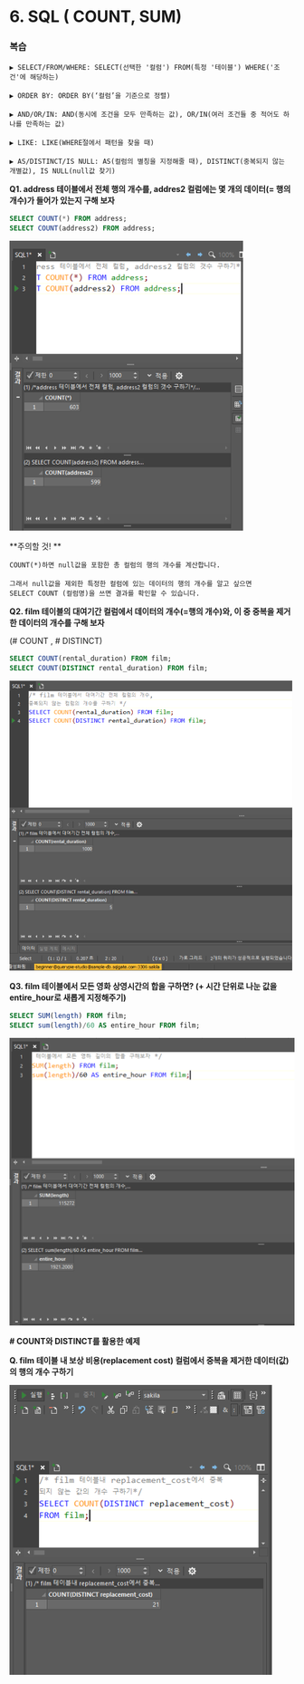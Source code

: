 # 6. SQL ( COUNT, SUM)

### 복습

```
▶ SELECT/FROM/WHERE: SELECT(선택한 '컬럼') FROM(특정 '테이블') WHERE('조건'에 해당하는)

▶ ORDER BY: ORDER BY(‘컬럼’을 기준으로 정렬)

▶ AND/OR/IN: AND(동시에 조건을 모두 만족하는 값), OR/IN(여러 조건들 중 적어도 하나를 만족하는 값)

▶ LIKE: LIKE(WHERE절에서 패턴을 찾을 때)

▶ AS/DISTINCT/IS NULL: AS(컬럼의 별칭을 지정해줄 때), DISTINCT(중복되지 않는 개별값), IS NULL(null값 찾기)
```

**Q1. address 테이블에서 전체 행의 개수를, addres2 컬럼에는 몇 개의 데이터(= 행의 개수)가 들어가 있는지 구해 보자**

``` sql
SELECT COUNT(*) FROM address;
SELECT COUNT(address2) FROM address;
```

<img src="6.%20SQL%20(%20COUNT,%20SUM).assets/image-20200610185332162.png" alt="image-20200610185332162" style="zoom:50%;" />

**주의할 것! **

```
COUNT(*)하면 null값을 포함한 총 컬럼의 행의 개수를 계산합니다.

그래서 null값을 제외한 특정한 컬럼에 있는 데이터의 행의 개수를 알고 싶으면
SELECT COUNT (컬럼명)을 쓰면 결과를 확인할 수 있습니다.
```



**Q2. film 테이블의 대여기간 컬럼에서 데이터의 개수(=행의 개수)와, 이 중 중복을 제거한 데이터의 개수를 구해 보자**

(# COUNT , # DISTINCT)

```sql
SELECT COUNT(rental_duration) FROM film;
SELECT COUNT(DISTINCT rental_duration) FROM film;
```

<img src="6.%20SQL%20(%20COUNT,%20SUM).assets/image-20200610185852823.png" alt="image-20200610185852823" style="zoom:50%;" />

**Q3. film 테이블에서 모든 영화 상영시간의 합을 구하면? (+ 시간 단위로 나눈 값을 entire_hour로 새롭게 지정해주기)**

```sql
SELECT SUM(length) FROM film;
SELECT sum(length)/60 AS entire_hour FROM film;
```

![image-20200610190016159](6.%20SQL%20(%20COUNT,%20SUM).assets/image-20200610190016159.png)

**# COUNT와 DISTINCT를 활용한 예제**

**Q. film 테이블 내 보상 비용(replacement cost) 컬럼에서 중복을 제거한 데이터(값)의 행의 개수 구하기**

<img src="6.%20SQL%20(%20COUNT,%20SUM).assets/image-20200610190251382.png" alt="image-20200610190251382" style="zoom:50%;" />